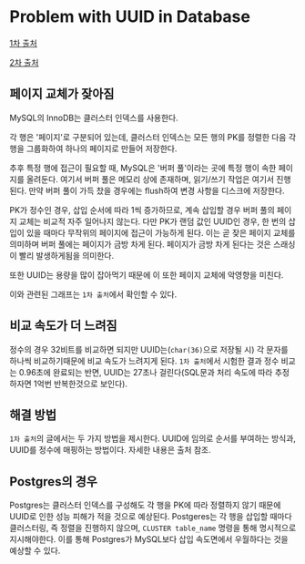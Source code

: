 # Problem with UUID in Database
[1차 출처](https://www.percona.com/blog/2019/11/22/uuids-are-popular-but-bad-for-performance-lets-discuss/)

[2차 출처](https://youtu.be/Y5mWz4vK10A)

## 페이지 교체가 잦아짐
MySQL의 InnoDB는 클러스터 인덱스를 사용한다.

각 행은 '페이지'로 구분되어 있는데, 클러스터 인덱스는 모든 행의 PK를 정렬한 다음 각 행을 그룹화하여 하나의 페이지로 만들어 저장한다.

추후 특정 행에 접근이 필요할 때, MySQL은 '버퍼 풀'이라는 곳에 특정 행이 속한 페이지를 올려둔다. 여기서 버퍼 풀은 메모리 상에 존재하며, 읽기/쓰기 작업은 여기서 진행된다. 만약 버퍼 풀이 가득 찼을 경우에는 flush하여 변경 사항을 디스크에 저장한다.

PK가 정수인 경우, 삽입 순서에 따라 1씩 증가하므로, 계속 삽입할 경우 버퍼 풀의 페이지 교체는 비교적 자주 일어나지 않는다. 다만 PK가 랜덤 값인 UUID인 경우, 한 번의 삽입이 있을 때마다 무작위의 페이지에 접근이 가능하게 된다. 이는 곧 잦은 페이지 교체를 의미하며 버퍼 풀에는 페이지가 금방 차게 된다. 페이지가 금방 차게 된다는 것은 스래싱이 빨리 발생하게됨을 의미한다.

또한 UUID는 용량을 많이 잡아먹기 때문에 이 또한 페이지 교체에 악영향을 미친다.

이와 관련된 그래프는 `1차 출처`에서 확인할 수 있다.

## 비교 속도가 더 느려짐
정수의 경우 32비트를 비교하면 되지만 UUID는(`char(36)`으로 저장될 시) 각 문자를 하나씩 비교하기때문에 비교 속도가 느려지게 된다. `1차 출처`에서 시험한 결과 정수 비교는 0.96초에 완료되는 반면, UUID는 27초나 걸린다(SQL문과 처리 속도에 따라 추정하자면 1억번 반복한것으로 보인다).

## 해결 방법
`1차 출처`의 글에서는 두 가지 방법을 제시한다. UUID에 임의로 순서를 부여하는 방식과, UUID를 정수에 매핑하는 방법이다. 자세한 내용은 출처 참조.

## Postgres의 경우
Postgres는 클러스터 인덱스를 구성해도 각 행을 PK에 따라 정렬하지 않기 때문에 UUID로 인한 성능 피해가 적을 것으로 예상된다. Postgeres는 각 행을 삽입할 때마다 클러스터링, 즉 정렬을 진행하지 않으며, `CLUSTER table_name` 명령을 통해 명시적으로 지시해야한다. 이를 통해 Postgres가 MySQL보다 삽입 속도면에서 우월하다는 것을 예상할 수 있다.
